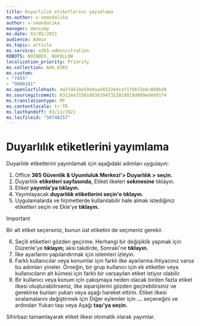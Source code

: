 ```yaml
---
title: Duyarlılık etiketlerini yayımlama
ms.author: v-smandalika
author: v-smandalika
manager: dansimp
ms.date: 03/05/2021
audience: Admin
ms.topic: article
ms.service: o365-administration
ROBOTS: NOINDEX, NOFOLLOW
localization_priority: Priority
ms.collection: Adm_O365
ms.custom:
- "7455"
- "9000181"
ms.openlocfilehash: 4a5fd418e59e9aa56522e9cef17bb72e6c8b8bd8
ms.sourcegitcommit: 6312ee31561db36104f32282d019d069ede69174
ms.translationtype: MT
ms.contentlocale: tr-TR
ms.lasthandoff: 03/11/2021
ms.locfileid: "50748257"
---
```

# <a name="publish-sensitivity-labels"></a>Duyarlılık etiketlerini yayımlama

Duyarlılık etiketlerini yayımlamak için aşağıdaki adımları uygulayın:

1. Office **365 Güvenlik & Uyumluluk Merkezi'> Duyarlılık > seçin.**
2. Duyarlılık **etiketleri sayfasında,** Etiket ilkeleri **sekmesine** tıklayın.
3. Etiket **yayımla'ya tıklayın.**
4. Yayımlayacak **duyarlılık etiketlerini seçin'e tıklayın.** 
5. Uygulamalarda ve hizmetlerde kullanılabilir hale almak istediğiniz etiketleri seçin ve Ekle'ye **tıklayın.**
> [!IMPORTANT]
> Bir alt etiket seçersiniz, bunun üst etiketini de seçmeniz gerekir.
6. Seçili etiketleri gözden geçirme. Herhangi bir değişiklik yapmak için Düzenle'ye **tıklayın;** aksi takdirde, Sonraki'ne **tıklayın.**
7. İlke ayarlarını yapılandırmak için istemleri izleyin.
8. Farklı kullanıcılar veya konumlar için farklı ilke ayarlarına ihtiyacınız varsa bu adımları yineler. Örneğin, bir grup kullanıcı için ek etiketler veya kullanıcıların alt kümesi için farklı bir varsayılan etiket istiyor olabilir.
9. Bir kullanıcı veya konum için çakışmaya neden olacak birden fazla etiket ilkesi oluşturabilirseniz, ilke siparişlerini gözden geçirebilirsiniz ve gerekirse bunları yukarı veya aşağı hareket ettirin. Etiket ilkesi sıralamalarını değiştirmek için Diğer eylemler için **...** seçeneğini ve ardından Yukarı taşı veya Aşağı  **taşı'ya seçin.**

Sihirbazı tamamlayarak etiket ilkesi otomatik olarak yayımlar.

